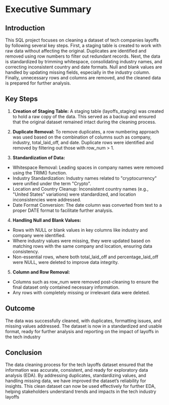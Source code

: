 # Executive Summary

## Introduction
This SQL project focuses on cleaning a dataset of tech companies layoffs by following several key steps. First, a staging table is created to work with raw data without affecting the original. Duplicates are identified and removed using row numbers to filter out redundant records. Next, the data is standardized by trimming whitespace, consolidating industry names, and correcting inconsistent country and date formats. Null and blank values are handled by updating missing fields, especially in the industry column. Finally, unnecessary rows and columns are removed, and the cleaned data is prepared for further analysis.

## Key Steps

1. **Creation of Staging Table:**
  A staging table (layoffs_staging) was created to hold a raw copy of the data. This served as a backup and ensured that the original dataset remained intact during the cleaning process.

2. **Duplicate Removal:**
 To remove duplicates, a row numbering approach was used based on the combination of columns such as company, industry, total_laid_off, and date. Duplicate rows were identified and removed by filtering out those with row_num > 1.

3. **Standardization of Data:**
- Whitespace Removal: Leading spaces in company names were removed using the TRIM() function.
- Industry Standardization: Industry names related to "cryptocurrency" were unified under the term "Crypto".
- Location and Country Cleanup: Inconsistent country names (e.g., "United States" variations) were standardized, and location inconsistencies were addressed.
- Date Format Conversion: The date column was converted from text to a proper DATE format to facilitate further analysis.

4. **Handling Null and Blank Values:**
- Rows with NULL or blank values in key columns like industry and company were identified.
- Where industry values were missing, they were updated based on matching rows with the same company and location, ensuring data consistency.
- Non-essential rows, where both total_laid_off and percentage_laid_off were NULL, were deleted to improve data integrity.

5. **Column and Row Removal:**
- Columns such as row_num were removed post-cleaning to ensure the final dataset only contained necessary information.
- Any rows with completely missing or irrelevant data were deleted.

## Outcome 
The data was successfully cleaned, with duplicates, formatting issues, and missing values addressed. The dataset is now in a standardized and usable format, ready for further analysis and reporting on the impact of layoffs in the tech industry

## Conclusion
The data cleaning process for the tech layoffs dataset ensured that the information was accurate, consistent, and ready for exploratory data analysis (EDA). By addressing duplicates, standardizing values, and handling missing data, we have improved the dataset’s reliability for insights. This clean dataset can now be used effectively for further EDA, helping stakeholders understand trends and impacts in the tech industry layoffs
